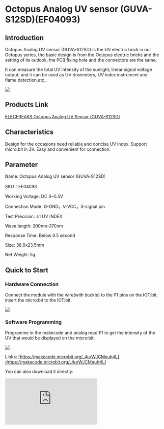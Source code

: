 ﻿# Octopus Analog UV sensor (GUVA-S12SD)(EF04093)

## Introduction

Octopus Analog UV sensor (GUVA-S12SD) is the UV electric brick in our Octopus series, the basic design is from the Octopus electric bricks and the setting of its outlook, the PCB fixing hole and the connectors are the same.

It can measure the total UV intensity of the sunlight; linear signal voltage output; and it can be used as UV dosimeters, UV index instrument and flame detection,etc,.

![](https://wiki-media-ef.oss-cn-hongkong.aliyuncs.com/docs/microbit/sensor/octopus-sensors/sensor/images/04093_01.png)

## Products Link

[ELECFREAKS Octopus Analog UV Sensor (GUVA-S12SD)](https://shop.elecfreaks.com/products/elecfreaks-octopus-analog-uv-sensor-guva-s12sd?_pos=1&_sid=cae0131c1&_ss=r)

## Characteristics

 Design for the occasions need reliable and concise UV index.
 Support micro:bit in 3V.
 Easy and convenient for connection.

## Parameter


 Name: Octopus Analog UV sensor (GUVA-S12SD)

 SKU：EF04093

 Working Voltage: DC 3~5.5V

 Connection Mode: G-GND，V-VCC，S-signal pin

 Test Precision: ±1 UV INDEX

 Wave length: 200nm-370nm

 Response Time: Below 0.5 second

 Size: 38.9x23.5mm

 Net Weight: 5g

## Quick to Start

### Hardware Connection

Connect the module with the wire(with buckle) to the P1 pins on the IOT:bit, insert the micro:bit to the IOT:bit.

![](https://wiki-media-ef.oss-cn-hongkong.aliyuncs.com/i18n/en/docusaurus-plugin-content-docs/current/microbit/interesting-case/microbit-smart-climate-kit/cases-libraries/images/microbit-smart-climate-kit-case-01-06.png)

### Software Programming


Programme in the makecode and analog read P1 to get the intensity of the UV that would be displayed on the micro:bit.

![](https://wiki-media-ef.oss-cn-hongkong.aliyuncs.com/i18n/en/docusaurus-plugin-content-docs/current/microbit/sensor/octopus-sensors/sensor/images/04093_03.png)


Links: [https://makecode.microbit.org/_4urWJCMeuh4L](https://makecode.microbit.org/_4urWJCMeuh4L)

You can also download it directly:


<div
    style={{
        position: 'relative',
        paddingBottom: '60%',
        overflow: 'hidden',
    }}
>
    <iframe
        src="https://makecode.microbit.org/_4urWJCMeuh4L"
        frameborder="0"
        sandbox="allow-popups allow-forms allow-scripts allow-same-origin"
        style={{
            position: 'absolute',
            width: '100%',
            height: '100%',
        }}
    />
</div>

### Result

The UV intensity is showing on the micro:bit.

## FAQ
